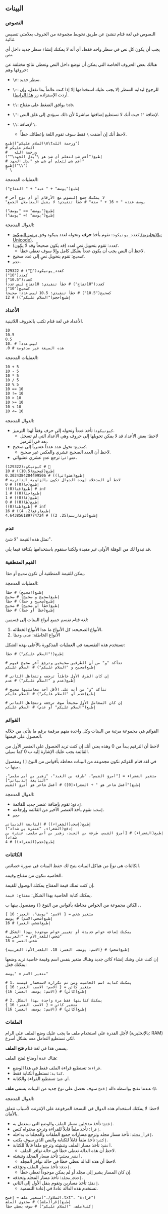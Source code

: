 ## البينات

### النصوص

النصوص في لغة قتام تنشئ عن طريق تحويط مجموعة من الحروف بعلامتي تنصيص ثنائية.

يجب أن يكون كل نص في سطر واحد فقط، أي أنه لا يمكنك إنشاء سطر جديد داخل أي نص.

هنالك بعض الحروف الخاصة التي يمكن أن توضع داخل النص وتعطي نتائج مختلفة عن حروفها وهم:

- `\n`: سطر جديد.
- `\r`: للرجوع لبداية السطر (لا يجب عليك استخدامها إلا إذا كنت عالماً بما تفعل، وإن أردت الإستزادة زر [هذا الرابط](https://en.wikipedia.org/wiki/Carriage_return)).

- `t\`: يوافق الضغط على مفتاح `tab`.
- `\"`: لإضافة `"`؛ حيث أنك لا تستطيع إضافتها مباشرةً لأن ذلك سيؤدي إلى غلق النص.
- `\\`: لإضافة `\`.
  - لاحظ أنك إن أضفت `\` فقط سوف تقوم اللغة بإعطائك خطأً.

```قتام
إطبع("السلام عليكم\n\tورحمة الله")
# السلام عليكم
# 	ورحمة الله
إطبع("أهم شئ لتعلم أي شئ هو \"بذل الجهد\"")
# أهم شئ لتعلم أي شئ هو "بذل الجهد"
إطبع("\\")
" \
```

العمليات المدمجة:

```قتام
إطبع("يوسف" + " عبد" + " الفتاح")

# لا يمكنك جمع النصوص مع الأرقام أو أي نوع آخر
"يوسف عنده " + 16 + " سنة" # خطأ تنفيذي: لا يقبل المعاملان الجمع

إطبع("يوسف" == "يوسف")
إطبع("يوسف" != "يوسف")
```

الدوال المدمجة:

- `كعدد_يونيكود`: تقوم بأخذ **حرف** وتحوله لعدد ينيكود وفق [ترميز الينيكود (بالإنجليزية: Unicode)](https://en.wikipedia.org/wiki/Unicode).
- `كعدد`: تقوم بتحويل نصٍ لعدد (قد يكون صحيحاً وقد لا يكون).
  - لاحظ أن النص يجب أن يكون عدداً بشكل كامل وإلا سوف تعطي خطأً.
- `كصحيح`: تقوم بتحويل نصٍ إلى عدد صحيح.
- `حجم`.

```قتام
كعدد_يونيكود("🤪") # 129322
كعدد("10")
كعدد("10.5")
كعدد("10تفاح") # خطأ تنفيذي: 10تفاح ليس عدداً
كصحيح("10")
كصحيح("10.5") # خطأ تنفيذي: 10.5 ليس عدداً صحيحاً
إطبع(حجم("السلام عليكم")) # 12
```

### الأعداد

الأعداد في لغة قتام تكتب بالحروف اللاتينية.

```قتام
10
10.5
0.5
10. # ليس عدداً
.0 # هذه الصيغة غير مدعومة
```

العمليات المدمجة:

```قتام
10 + 5
10 - 5
10 * 5
10 / 5
10 % 5
10 == 10
10 != 10
10 > 10
10 >= 10
10 < 10
10 <= 10
```

الدوال المدمجة:

- `كيونيكود`: تأخذ عدداً وتحوله إلى حرف وفقاً لهذا الترميز.
  - لاحظ: بعض الأعداد قد لا يمكن تحويلها إلى حروف وهي الأعداد التي لم تسجل بعد في الترميز.
- `كصحيح`: تحول عدد عدداً عشرياً إلى صحيح.
  - لاحظ أن العدد الصحيح عشري والعكس غير صحيح.
- `عشوائي`: ترجع عددٍ عشري عشوائي.

```قتام
كيونيكود(129322) # 🤪
إطبع(كصحيح(10.5)) # 10
إطبع(عشوائي()) # 0.3024384204499506
# لاحظ أن المدخلات لهذه الدوال تكون بالزاوية الدائرية
إطبع(جا(0)) # 0
إطبع(قتا(0)) # inf
إطبع(جتا(0)) # 1
إطبع(قا(0)) # 1
إطبع(ظا(0)) # 0
إطبع(ظتا(0)) # inf
إطبع(رفع(2، 4)) # 16
إطبع(لوغاريتم(25، 2)) # 4.643856189774724
```

### عدم

تمثل هذه القيمة "لا شئ".

قد تبدوا لك من الوهلة الأولى غير مفيدة ولكننا سنقوم باستخدامها بكثافة فيما يلي.

### القيم المنطقية

يمكن للقيمة المنطقية أن تكون `صحيح` أو `خطأ`.

العمليات المدمجة:

```قتام
إطبع(!صحيح) # خطأ
إطبع(صحيح و صحيح) # صحيح
إطبع(صحيح و خطأ) # خطأ
إطبع(خطأ أو صحيح) # صحيح
إطبع(خطأ أو خطأ) # خطأ
```

لغة قتام تقسم جميع أنواع البينات إلى قسمين:

1. الأنواع الصحيحة: كل الأنواع ما عدا الأنواع الخطائة.
2. الأنواع الخاطئة: `عدم`، و`خطأ`

تستخدم هذه التقسيمة في العمليات المذكورة بالأعلى بهذه الشكل:

```قتام
إطبع(!"السلام عليكم") # خطأ

# تتأكد "و" من أن الطرفين صحيحين وترجع آخر صحيحٍ فيهم
إطبع(صحيح و "السلام عليكم") # السلام عليكم

# إن كان الطرف الأول خاطئاً ترجعه وتتجاهل الثاني
إطبع(عدم و "السلام عليكم") # عدم

# تتأكد "و" من أنه على الأقل أحد معامليها صحيح
إطبع(عدم أو "السلام عليكم") # السلام عليكم

# إن كان المعامل الأول صحيحاً سوف ترجعه وتتجاهل الثاني
إطبع("السلام عليكم" أو عدم) # السلام عليكم
```

### القوائم

القوائم هي مجموعة مرتبة من البينات وكل واحدة منهم مرقمة برقم ما يتأتى من خلاله الحصول على قيمتها.

لاحظ أن الترقيم يبدأ من 0 وهذه يعني أنك إن كنت تريد الحصول على العنصر الأول من القائمة يجب عليك الإشارة إليه ب 0 كما سيلي.

في لغة قتام القوائم تكون مجموعة من البينات محاطة بأقواس من النوع `[]` ومفصول بينها ب`،`.

```قتام
متغير الشعراء = ["أمرؤ القيس"، "طرفة بن العبد"، "زهير بن أبي سلمى"، "النابغة الذبياني"]
إطبع("أفضل شاعر هو " + الشعراء[0]) # أفضل شاعر هو أمرؤ القيس
```

الدوال المدمجة:

- `إدفع`: تقوم بإضافة عنصر جديد للقائمة.
- `إسحب`: تقوم بأخذ العنصر الآخير من القائمة وإرجاعه.
- `حجم`

```قتام
إطبع(إسحب(الشعراء)) # النابغة الذبياني
إدفع(الشعراء، "عنترة بن شداد")
إطبع(الشعراء) # [أمرؤ القيس، طرفة بن العبد، زهير بن أبي سلمى، عنترة بن شداد]
إطبع(حجم(الشعراء)) # 4
```

### الكائنات

الكائنات هي نوعٌ من هياكل البينات يتيح لك حفظ البينات في صورة خصائص.

الخاصية تتكون من مفتاح وقيمة.

إن كنت تملك قيمة المفتاح يمكنك الوصول للقيمة.

يمكنك كتابة الخاصية بهذا الشكل: `مفتاح: قيمة`.

الكائن مجموعة من الخواص محاطة بأقواس من النوع `{}` ومفصول بينها ب`،`.

```قتام
متغير شخص = { الاسم: "يوسف"، العمر: 16 }
إطبع(شخص.الاسم) # يوسف
إطبع(شخص.العمر) # 16

# يمكنك إضافة خواص جديدة أو تغيير خواص موجودة بهذا الشكل
شخص.اللغة_الأم = "العربية"
شخص.العمر = 18

إطبع(شخص) # {الاسم: يوسف، العمر: 18، اللغة_الأم: العربية}
```

إن كنت على وشك إنشاء كائن جديد وهناك متغير بنفس اسم وقيمة خاصية تريد وضعها يمكنك فعل:

```قتام
متغير الاسم = "يوسف"

# 1. يمكنك كتابة اسم الخاصية ومن ثم تكراره لاستحضار قيمته
متغير كائن = { الاسم: الاسم، العمر: 16 }
إطبع(كائن) # {الاسم: يوسف، العمر: 16}

# 2. يمكنك كتابتها فقط مرة واحدة بهذا الشكل
متغير كائن = { الاسم، العمر: 16 }
إطبع(كائن) # {الاسم: يوسف، العمر: 16}
```

### الملفات

لأجل القدرة على استخدام ملف ما يجب عليك وضع الملف على الرام (بالإنجليزية: RAM) لكي تستطيع التعامل معه بشكل أسرع.

يسمى هذا في لغة قتام **فتح الملف**.

هناك عدة أوضاع لفتح الملف:

- `قراءة`: تستطيع قراءة الملف فقط في هذا الوضع.
- `كتابة`: تستطيع الكتابة فقط.
- `أي شئ`: تستطيع القراءة والكتابة.

عندما تفتح بواسطة دالة `إفتح` سوف تحصل على نوع جديد من البينات يسمى **ملف** 🤓.

الدوال المدمجة:

لاحظ: لا يمكنك استخدام هذه الدوال في النسخة المرفوعة على الإنترنت لأسباب تتعلق بالأمان.

- `إفتح`: تأخذ مدخلين مسار الملف والوضع التي ستعمل به.
- `إقرأ`: تأخذ ملفاً قابلاً للقراءة وترجع محتواه كنص.
- `إقرأ_مجلد`: تأخذ مسار مجلد وترجع مسارات جميع الملفات والمجلدات بداخله.
- `إكتب`: تأخذ ملفاً قابلاً للكتابة والنص الذي سوف يكتب.
- `أنشئ`: تأخذ مسار الملف وتنشئه وترجع ملفاً قابلاً للكتابة.
  - لاحظ أن هذه الدالة تعطي خطأً في حالة توافر الملف.
- `أنشئ_مجلد`: تأخذ مسار المجلد وتنشئه.
  - لاحظ أن هذه الدالة تعطي خطأً في حالة توافر المجلد.
- `إحذف`: تأخذ مسار الملف وتحذفه.
  - إن كان المسار يشير إلى مجلد أو لم يمكن موجوداً تعطي خطأً.
- `إحذف_مجلد`: تأخذ مسار المجلد وتحذفه.
- `إنقل`: تأخذ مسارين وتقوم بنقل الأول إلى الثاني.
  - تستخدم هذه الدالة عادةً في إعادة التسمية.

```قتام
متغير ملف = إفتح("./السلام.txt"، "قراءة")
إطبع(إقرأ(ملف)) # محتوى الملف
إكتب(ملف، "السلام عليكم") # سوف يعطي خطأً
```
